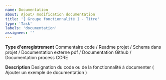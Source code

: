 ```yaml
---
name: Documentation
about: Ajout/ modification documentation
title: '[ Groupe fonctionnalité ] - Titre'
type: 'Task'
labels: 'documentation'
assignees: ''
---
```

**Type d'enregistrement**
Commentaire code / Readme projet / Schema dans projet / Documentation externe pdf / Documentation Github / Documentation process CORE

**Description**
Designation du code ou de la fonctionnalité à documenter ( Ajouter un exemple de documentation )

